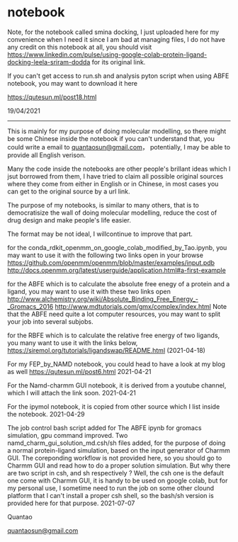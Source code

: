 # notebook

Note, for the notebook called smina docking, I just uploaded here for my convenience when I need it  since I am bad at managing files, I do not have any credit on this notebook at all, you should visit https://www.linkedin.com/pulse/using-google-colab-protein-ligand-docking-leela-sriram-dodda for its original link.

If you can't get access to run.sh and analysis pyton script when using ABFE notebook, you may want to download it here

https://qutesun.ml/post18.html

19/04/2021

-----------------------------------------------------------------------
This is mainly for my purpose of doing molecular modelling, so there might be some Chinese inside the notebook
if you can't understand that, you could write a email to quantaosun@gmail.com， potentially, I may be able to provide all English verison.

Many the code inside the notebooks are other people's brillant ideas which I jsut borrowed from them, I have tried to claim all possible original sources where they come from either in English or in Chinese, in most cases you can get to the original source by a url link.

The purpose of my notebooks, is similar to many others, that is to democratisize the wall of doing molecular modelling, reduce the cost of drug design and make people's life easier.

The format may be not ideal, I willcontinue to improve that part.

for the  conda_rdkit_openmm_on_google_colab_modified_by_Tao.ipynb, you may want to use it with the following two links open in your browse
https://github.com/openmm/openmm/blob/master/examples/input.pdb 
http://docs.openmm.org/latest/userguide/application.html#a-first-example

for the ABFE which is to calculate the absolute free enegy of a protein and a ligand, you may want to use it with these two links open 
http://www.alchemistry.org/wiki/Absolute_Binding_Free_Energy_-_Gromacs_2016
http://www.mdtutorials.com/gmx/complex/index.html
Note that the ABFE need quite a lot computer resources, you may want to split your job into several subjobs.

for the RBFE which is to calculate the relative free energy of two ligands, you many want to use it with the links below,
https://siremol.org/tutorials/ligandswap/README.html (2021-04-18)

For my FEP_by_NAMD notebook, you could head to have a look at my blog as well
https://qutesun.ml/post6.html 2021-04-21

For the Namd-charmm GUI notebook, it is derived from a youtube channel, which I will attach the link soon. 2021-04-21

For the ipymol notebook, it is copied from other source which I list inside the notebook. 2021-04-29

The job control bash script added for The ABFE ipynb for gromacs simulation, gpu command improved. 
Two namd_charm_gui_solution_md.csh/sh files added, for the purpose of doing a normal protein-ligand simulation, based on the input generator of Charmm GUI. The coreponding workflow is not provided here, so you should go to Charmm GUI and read how to do a proper solution simulation. But why there are two  script in csh, and sh respectively ? Well, the csh one is the default one come with Charmm GUI, it is handy to be used on google colab, but for my personal use, I sometime need to run the job on some other clound platform that I can't install a proper csh shell, so the bash/sh version is provided here for that purpose.    2021-07-07


Quantao

quantaosun@gmail.com
